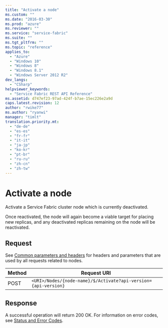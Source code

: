```yaml
---
title: "Activate a node"
ms.custom: ""
ms.date: "2016-03-30"
ms.prod: "azure"
ms.reviewer: ""
ms.service: "service-fabric"
ms.suite: ""
ms.tgt_pltfrm: ""
ms.topic: "reference"
applies_to: 
  - "Azure"
  - "Windows 10"
  - "Windows 8"
  - "Windows 8.1"
  - "Windows Server 2012 R2"
dev_langs: 
  - "CSharp"
helpviewer_keywords: 
  - "Service Fabric REST API Reference"
ms.assetid: d747ef23-97ad-424f-b7ae-15ec226e2a9d
caps.latest.revision: 12
author: "rwike77"
ms.author: "ryanwi"
manager: "timlt"
translation.priority.mt: 
  - "de-de"
  - "es-es"
  - "fr-fr"
  - "it-it"
  - "ja-jp"
  - "ko-kr"
  - "pt-br"
  - "ru-ru"
  - "zh-cn"
  - "zh-tw"
---
```

# Activate a node
Activate a Service Fabric cluster node which is currently deactivated.  
  
 Once reactivated, the node will again become a viable target for placing new replicas, and any deactivated replicas remaining on the node will be reactivated.  
  
## Request  
 See [Common parameters and headers](25e94f89a-bd8e-4a3b-9274-46934469c073) for headers and parameters that are used by all requests related to nodes.  
  
|Method|Request URI|  
|------------|-----------------|  
|POST|`<URI>/Nodes/{node-name}/$/Activate?api-version={api-version}`|  
  
## Response  
 A successful operation will return 200 OK. For information on error codes, see [Status and Error Codes](status-and-error-codes1.md).